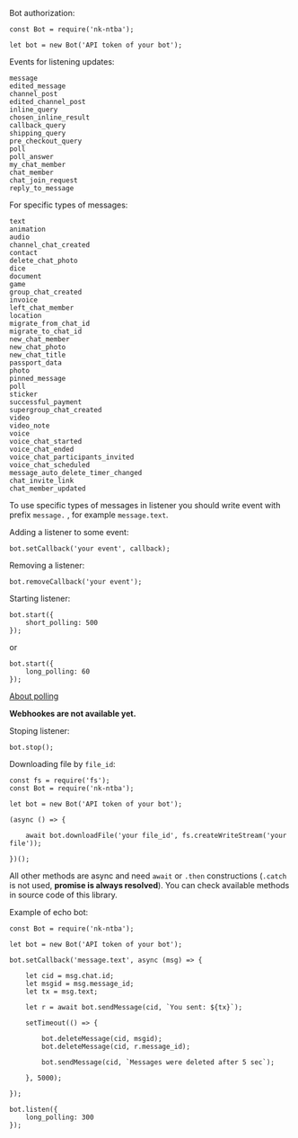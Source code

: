 Bot authorization:

```
const Bot = require('nk-ntba');

let bot = new Bot('API token of your bot');
```

Events for listening updates:

    message
    edited_message
    channel_post
    edited_channel_post
    inline_query
    chosen_inline_result
    callback_query
    shipping_query
    pre_checkout_query
    poll
    poll_answer
    my_chat_member
    chat_member
    chat_join_request
    reply_to_message

For specific types of messages:

    text
    animation
    audio
    channel_chat_created
    contact
    delete_chat_photo
    dice
    document
    game
    group_chat_created
    invoice
    left_chat_member
    location
    migrate_from_chat_id
    migrate_to_chat_id
    new_chat_member
    new_chat_photo
    new_chat_title
    passport_data
    photo
    pinned_message
    poll
    sticker
    successful_payment
    supergroup_chat_created
    video
    video_note
    voice
    voice_chat_started
    voice_chat_ended
    voice_chat_participants_invited
    voice_chat_scheduled
    message_auto_delete_timer_changed
    chat_invite_link
    chat_member_updated

To use specific types of messages in listener you should write event with prefix   ```message.```   , for example ```message.text```.

Adding a listener to some event:

```
bot.setCallback('your event', callback);
```

Removing a listener:

```
bot.removeCallback('your event');
```

Starting listener:

```
bot.start({
    short_polling: 500
});
```
or
```
bot.start({
    long_polling: 60
});
```


[About polling](https://core.telegram.org/bots/api#getupdates)

**Webhookes are not available yet.**


Stoping listener:

```
bot.stop();
```

Downloading file by ```file_id```:

```
const fs = require('fs');
const Bot = require('nk-ntba');

let bot = new Bot('API token of your bot');

(async () => {

    await bot.downloadFile('your file_id', fs.createWriteStream('your file'));
    
})();
```

All other methods are async and need ```await``` or ```.then``` constructions (```.catch``` is not used, **promise is always resolved**).
You can check available methods in source code of this library.

Example of echo bot:

```
const Bot = require('nk-ntba');

let bot = new Bot('API token of your bot');

bot.setCallback('message.text', async (msg) => {

    let cid = msg.chat.id;
    let msgid = msg.message_id;
    let tx = msg.text;

    let r = await bot.sendMessage(cid, `You sent: ${tx}`);

    setTimeout(() => {

        bot.deleteMessage(cid, msgid);
        bot.deleteMessage(cid, r.message_id);

        bot.sendMessage(cid, `Messages were deleted after 5 sec`);

    }, 5000);

});

bot.listen({
    long_polling: 300
});
```
